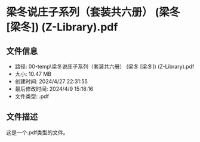 ﻿# 梁冬说庄子系列（套装共六册） (梁冬 [梁冬]) (Z-Library).pdf

## 文件信息
- 路径: 00-temp\梁冬说庄子系列（套装共六册） (梁冬 [梁冬]) (Z-Library).pdf
- 大小: 10.47 MB
- 创建时间: 2024/4/27 22:31:55
- 最后修改时间: 2024/4/9 15:18:16
- 文件类型: .pdf

## 文件描述
这是一个.pdf类型的文件。

